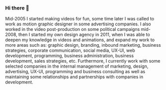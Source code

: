 ### Hi there 👋

Mid-2005 I started making videos for fun, some time later I was called to work as motion graphic designer in some advertising companies. I also worked in the video post-production on some political campaigns mid-2008, then I started my own design agency in 2011, when I was able to deepen my knowledge in videos and animations, and expand my work to more areas such as: graphic design, branding, inbound marketing, business strategies, corporate communication, social media, UX-UI, web development, programming, business administration, business development, sales strategies, etc. Furthermore, I currently work with some selected companies in the internal management of marketing, design, advertising, UX-UI, programming and business consulting as well as maintaining some relationships and partnerships with companies in development.
